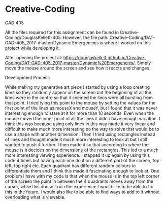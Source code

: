 # Creative-Coding
GAD 405

All the files required for this assignment can be found in Creative-Coding/DouglasKellett-405. However, the file path: Creative-Coding/DAT-GAD-405_2017-master/Dynamic Emergencies is where I worked on this project while developing it. 

After opening the project at: https://douglaskellett.github.io/Creative-Coding/DAT-GAD-405_2017-master/Dynamic%20Emergencies/. Simply move the mouse around the screen and see how it reacts and changes. 

Development Process

While making my generative art piece I started by using a loop creating lines so they randomly appear on the screen but the beginning of all the lines were in the centre so that it seemed the lines were all bursting from that point. I tried tying this point to the mouse by setting the values for the first point of the lines as mouseX and mouseY, but I found that it was never interesting enough to stare at it for more than 10 seconds. Even when the mouse moved the inner point of all the lines it didn’t have enough variation. I think this was because using only lines in this way made it very linear and difficult to make much more interesting so the way to solve that would be to use a shape with another dimension. 
Then I tried using rectangles instead of lines and thought made it much more interesting to look at but I still wanted to push it further. I then made it so that according to where the mouse is it decides on the dimensions of the rectangles. This led to a much more interesting viewing experience. I stepped it up again by using this code 4 times but having each one do it on a different part of the screen, top left, top right etc. Each quadrant has different random colours to differentiate them and I think this made it fascinating enough to look at. 
One problem I have with my code is that when the mouse is in the top left corner of the screen the point in between the 4 quadrants moves away from the curser, while this doesn’t ruin the experience I would like to be able to fix this in the future. I would also like to be able to find ways to add to it without overloading what is viewable. 
